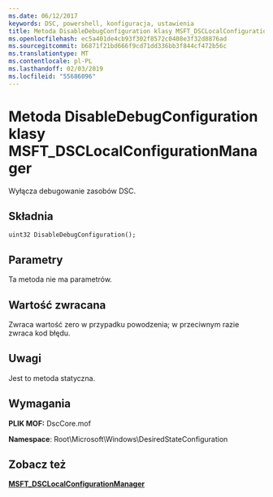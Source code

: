 ```yaml
---
ms.date: 06/12/2017
keywords: DSC, powershell, konfiguracja, ustawienia
title: Metoda DisableDebugConfiguration klasy MSFT_DSCLocalConfigurationManager
ms.openlocfilehash: ec5a401de4cb93f302f8572c0408e3f32d8876ad
ms.sourcegitcommit: b6871f21bd666f9cd71dd336bb3f844cf472b56c
ms.translationtype: MT
ms.contentlocale: pl-PL
ms.lasthandoff: 02/03/2019
ms.locfileid: "55686096"
---
```

# <a name="disabledebugconfiguration-method-of-the-msftdsclocalconfigurationmanager-class"></a>Metoda DisableDebugConfiguration klasy MSFT_DSCLocalConfigurationManager

Wyłącza debugowanie zasobów DSC.

## <a name="syntax"></a>Składnia

```mof
uint32 DisableDebugConfiguration();
```

## <a name="parameters"></a>Parametry

Ta metoda nie ma parametrów.

## <a name="return-value"></a>Wartość zwracana

Zwraca wartość zero w przypadku powodzenia; w przeciwnym razie zwraca kod błędu.

## <a name="remarks"></a>Uwagi

Jest to metoda statyczna.

## <a name="requirements"></a>Wymagania

**PLIK MOF:** DscCore.mof

**Namespace**: Root\Microsoft\Windows\DesiredStateConfiguration

## <a name="see-also"></a>Zobacz też

[**MSFT_DSCLocalConfigurationManager**](msft-dsclocalconfigurationmanager.md)